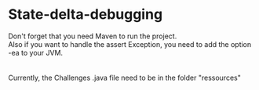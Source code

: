 # State-delta-debugging
Don't forget that you need Maven to run the project.<br />
Also if you want to handle the assert Exception, you need to add the option -ea to your JVM.<br />
<br />
<br />
Currently, the Challenges .java file need to be in the folder "ressources"<br/>

